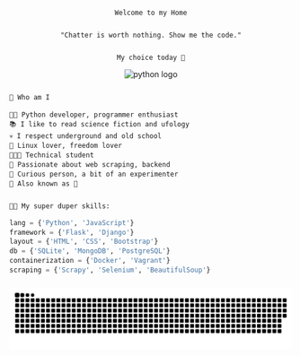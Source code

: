 <p  align="center">
    <code> Welcome to my Home </code>
</p>   

###

<p align="center">
    <code>"Chatter is worth nothing. Show me the code."</code>
</p>

###

<p align="center">
    <code>My choice today 🐍</code>
</p>

<div align="center">
  <img src="https://cdn.jsdelivr.net/gh/devicons/devicon/icons/python/python-original.svg" height="40" width="40" alt="python logo"  />
</div>

###

<p align="left">
    <code>🐤 Who am I</code>
</p>

<p align="left">
        <code>👩‍💻 Python developer, programmer enthusiast</code><br>
        <code>📚 I like to read science fiction and ufology</code><br>
        <code>💀 I respect underground and old school</code><br>
        <code>🐧 Linux lover, freedom lover</code><br>
        <code>👨🏼‍🎓 Technical student</code><br>
        <code>🤖 Passionate about web scraping, backend</code><br>
        <code>🧪 Curious person, a bit of an experimenter</code><br>
        <code>🔖 Also known as 🐢</code><br>
</p>


###

<p align="left">
 <code>🤹🏻 My super duper skills:</code>
<p>

[//]: # (<p>)

[//]: # (    <code>lang = {'Python', 'JavaScript'}</code><br>)

[//]: # (    <code>framework = {'Flask', 'Django'}</code><br>)

[//]: # (    <code>layout = {'HTML', 'CSS', 'Bootstrap'}</code><br>)

[//]: # (    <code>db = {'SQLite', 'MongoDB', 'PostgreSQL'}</code><br>)

[//]: # (    <code>containerization = {'Docker', 'Vagrant'}</code><br>)

[//]: # (    <code>scraping = {'Scrapy', 'Selenium', 'BeautifulSoup'}</code><br>)

[//]: # (</p>)

```python
lang = {'Python', 'JavaScript'}
framework = {'Flask', 'Django'}
layout = {'HTML', 'CSS', 'Bootstrap'}
db = {'SQLite', 'MongoDB', 'PostgreSQL'}
containerization = {'Docker', 'Vagrant'}
scraping = {'Scrapy', 'Selenium', 'BeautifulSoup'}
```
###

[//]: # (![Snake animation]&#40;https://github.com/blackbirdcoder/blackbirdcoder/blob/output/snake.svg&#41;)
<img src="https://github.com/blackbirdcoder/blackbirdcoder/blob/output/snake.svg" alt="Snake animation" />

###

